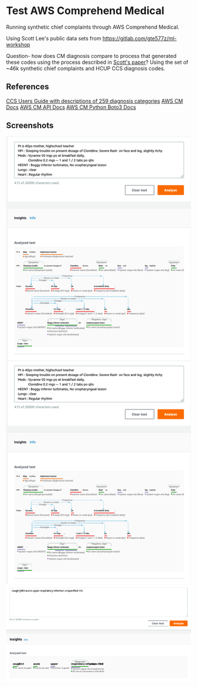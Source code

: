 # Test AWS Comprehend Medical

Running synthetic chief complaints through AWS Comprehend Medical.

Using Scott Lee's public data sets from <https://gitlab.com/gte577z/ml-workshop>

Question- how does CM diagnosis compare to process that generated these codes using the process described in [Scott's paper](https://www.nature.com/articles/s41746-018-0070-0)? Using the set of ~46k synthetic chief complaints and HCUP CCS diagnosis codes.

## References

[CCS Users Guide with descriptions of 259 diagnosis categories](https://www.hcup-us.ahrq.gov/toolssoftware/ccs/CCSUsersGuide.pdf)
[AWS CM Docs](https://docs.aws.amazon.com/comprehend/latest/dg/comprehend-medical.html)
[AWS CM API Docs](https://docs.aws.amazon.com/comprehend/latest/dg/API_Reference.html)
[AWS CM Python Boto3 Docs](https://boto3.amazonaws.com/v1/documentation/api/latest/reference/services/comprehendmedical.html)

## Screenshots

![Default Amazon Example Screenshot](/doc/amazon-example-screenshot.png)
![Example input and insight screenshot from CM console using a synthetic chief complaint screenshot](doc/amazon-example-screenshot.png)
![Example insight and results screenshot from CM console using same synthetic chief complaint](doc/synthetic-syndromic-example-screenshot.png)
